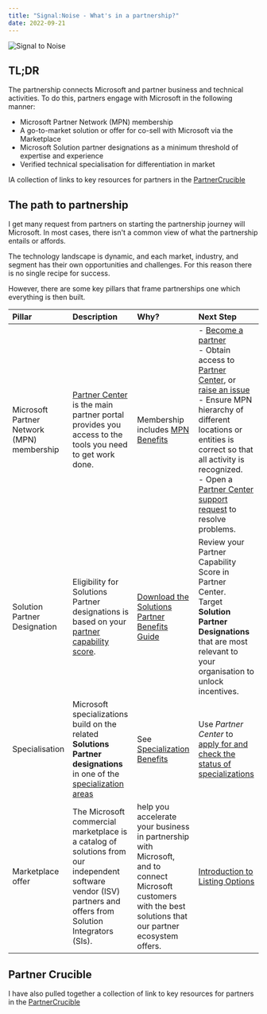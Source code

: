 ```yaml
---
title: "Signal:Noise - What's in a partnership?"
date: 2022-09-21
---
```


![Signal to Noise](/PartnerCrucible/Library/signaltonoise-partnership.png)

## TL;DR

The partnership connects Microsoft and partner  business and technical activities. To do this, partners engage with Microsoft in the following manner: 

* Microsoft Partner Network (MPN) membership
* A go-to-market solution or offer for co-sell with Microsoft via the Marketplace
* Microsoft Solution partner designations as a minimum threshold of expertise and experience
* Verified technical specialisation for differentiation in market

IA collection of links to key resources for partners in the [PartnerCrucible](https://lagimik.github.io/PartnerCrucible/)

## The path to partnership

I get many request from partners on starting the partnership journey will Microsoft. In most cases, there isn't a common view of what the partnership entails or affords. 

 The technology landscape is dynamic, and each market, industry, and segment has their own opportunities and challenges. For this reason there is no single recipe for success.

 However, there are some key pillars that frame partnerships one which everything is then built. 

Pillar | Description | Why? | Next Step
:----- | :---------- | :----- | :-----
Microsoft Partner Network (MPN) membership | [Partner Center](https://partner.microsoft.com/en-us/dashboard) is the main partner portal provides you access to the tools you need to get work done.| Membership includes [MPN Benefits](https://learn.microsoft.com/en-us/partner-center/mpn-find-benefits#mpn-benefits) | - [Become a partner](https://partner.microsoft.com/en-ca/membership) <br> - Obtain access to [Partner Center](https://partner.microsoft.com/en-us/dashboard), or [raise an issue](https://partner.microsoft.com/en-US/support/?stage=1) <br> - Ensure MPN hierarchy of different locations or entities is correct so that all activity is recognized. <br> - Open a [Partner Center support request](https://partner.microsoft.com/en-US/support/?stage=1) to resolve problems. 
Solution Partner Designation | Eligibility for Solutions Partner designations is based on your [partner capability score](https://learn.microsoft.com/en-us/partner-center/partner-capability-score). |  [Download the Solutions Partner Benefits Guide](https://aka.ms/Solutionspartner.Benefits) | Review your Partner Capability Score in Partner Center. <br> Target **Solution Partner Designations** that are most relevant to your organisation to unlock incentives.
Specialisation | Microsoft specializations build on the related **Solutions Partner designations** in one of the [specialization areas](https://learn.microsoft.com/en-us/partner-center/advanced-specializations#specialization-areas) |  See [Specialization Benefits](https://learn.microsoft.com/en-us/partner-center/advanced-specializations#specialization-benefits) | Use *Partner Center* to [apply for and check the status of specializations](https://learn.microsoft.com/en-us/partner-center/advanced-specializations-apply)
Marketplace offer | The Microsoft commercial marketplace is a catalog of solutions from our independent software vendor (ISV) partners and offers from Solution Integrators (SIs).| help you accelerate your business in partnership with Microsoft, and to connect Microsoft customers with the best solutions that our partner ecosystem offers.| [Introduction to Listing Options](https://learn.microsoft.com/en-us/azure/marketplace/determine-your-listing-type)

## Partner Crucible 

I have also pulled together a collection of link to key resources for partners in the [PartnerCrucible](https://lagimik.github.io/PartnerCrucible/)